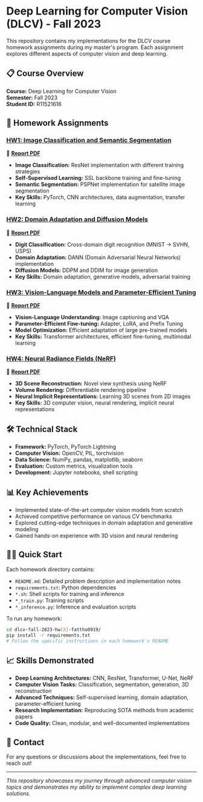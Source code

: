 # Deep Learning for Computer Vision (DLCV) - Fall 2023

This repository contains my implementations for the DLCV course homework assignments during my master's program. Each assignment explores different aspects of computer vision and deep learning.

## 📋 Course Overview

**Course:** Deep Learning for Computer Vision  
**Semester:** Fall 2023  
**Student ID:** R11521616

## 🚀 Homework Assignments

### [HW1: Image Classification and Semantic Segmentation](dlcv-fall-2023-hw1-fattho0919/)
📄 **[Report PDF](dlcv-fall-2023-hw1-fattho0919/hw1_r11521616.pdf)**
- **Image Classification:** ResNet implementation with different training strategies
- **Self-Supervised Learning:** SSL backbone training and fine-tuning
- **Semantic Segmentation:** PSPNet implementation for satellite image segmentation
- **Key Skills:** PyTorch, CNN architectures, data augmentation, transfer learning

### [HW2: Domain Adaptation and Diffusion Models](dlcv-fall-2023-hw2-fattho0919/)
📄 **[Report PDF](dlcv-fall-2023-hw2-fattho0919/hw2_R11512616.pdf)**
- **Digit Classification:** Cross-domain digit recognition (MNIST → SVHN, USPS)
- **Domain Adaptation:** DANN (Domain Adversarial Neural Networks) implementation
- **Diffusion Models:** DDPM and DDIM for image generation
- **Key Skills:** Domain adaptation, generative models, adversarial training

### [HW3: Vision-Language Models and Parameter-Efficient Tuning](dlcv-fall-2023-hw3-fattho0919/)
📄 **[Report PDF](dlcv-fall-2023-hw3-fattho0919/hw3_r11521616.pdf)**
- **Vision-Language Understanding:** Image captioning and VQA
- **Parameter-Efficient Fine-tuning:** Adapter, LoRA, and Prefix Tuning
- **Model Optimization:** Efficient adaptation of large pre-trained models
- **Key Skills:** Transformer architectures, efficient fine-tuning, multimodal learning

### [HW4: Neural Radiance Fields (NeRF)](dlcv-fall-2023-hw4-fattho0919/)
📄 **[Report PDF](dlcv-fall-2023-hw4-fattho0919/hw4_r11521616.pdf)**
- **3D Scene Reconstruction:** Novel view synthesis using NeRF
- **Volume Rendering:** Differentiable rendering pipeline
- **Neural Implicit Representations:** Learning 3D scenes from 2D images
- **Key Skills:** 3D computer vision, neural rendering, implicit neural representations

## 🛠️ Technical Stack

- **Framework:** PyTorch, PyTorch Lightning
- **Computer Vision:** OpenCV, PIL, torchvision
- **Data Science:** NumPy, pandas, matplotlib, seaborn
- **Evaluation:** Custom metrics, visualization tools
- **Development:** Jupyter notebooks, shell scripting

## 📊 Key Achievements

- Implemented state-of-the-art computer vision models from scratch
- Achieved competitive performance on various CV benchmarks
- Explored cutting-edge techniques in domain adaptation and generative modeling
- Gained hands-on experience with 3D vision and neural rendering

## 🏃‍♂️ Quick Start

Each homework directory contains:
- `README.md`: Detailed problem description and implementation notes
- `requirements.txt`: Python dependencies
- `*.sh`: Shell scripts for training and inference
- `*_train.py`: Training scripts
- `*_inference.py`: Inference and evaluation scripts

To run any homework:
```bash
cd dlcv-fall-2023-hw[X]-fattho0919/
pip install -r requirements.txt
# Follow the specific instructions in each homework's README
```

## 📈 Skills Demonstrated

- **Deep Learning Architectures:** CNN, ResNet, Transformer, U-Net, NeRF
- **Computer Vision Tasks:** Classification, segmentation, generation, 3D reconstruction
- **Advanced Techniques:** Self-supervised learning, domain adaptation, parameter-efficient tuning
- **Research Implementation:** Reproducing SOTA methods from academic papers
- **Code Quality:** Clean, modular, and well-documented implementations

## 📧 Contact

For any questions or discussions about the implementations, feel free to reach out!

---

*This repository showcases my journey through advanced computer vision topics and demonstrates my ability to implement complex deep learning solutions.*